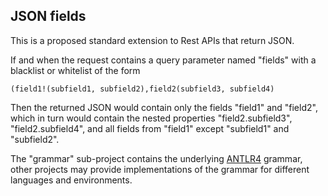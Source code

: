 JSON fields
-------------

This is a proposed standard extension to Rest APIs that return JSON.

If and when the request contains a query parameter named "fields" with a blacklist or whitelist of the form

    (field1!(subfield1, subfield2),field2(subfield3, subfield4)

Then the returned JSON would contain only the fields "field1" and "field2", which in turn would contain the nested
properties "field2.subfield3", "field2.subfield4", and all fields from "field1" except "subfield1" and "subfield2".

The "grammar" sub-project contains the underlying [ANTLR4](http://www.antlr.org/) grammar, other projects may provide
 implementations of the grammar for different languages and environments.
